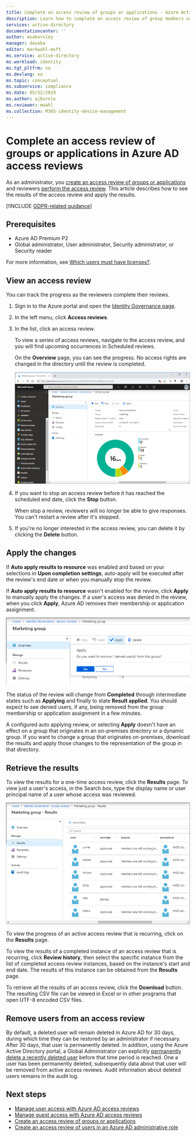 ```yaml
---
title: Complete an access review of groups or applications - Azure Active Directory | Microsoft Docs
description: Learn how to complete an access review of group members or application access in Azure Active Directory access reviews.
services: active-directory
documentationcenter: ''
author: msaburnley
manager: daveba
editor: markwahl-msft
ms.service: active-directory
ms.workload: identity
ms.tgt_pltfrm: na
ms.devlang: na
ms.topic: conceptual
ms.subservice: compliance
ms.date: 05/22/2019
ms.author: ajburnle
ms.reviewer: mwahl
ms.collection: M365-identity-device-management
---
```


# Complete an access review of groups or applications in Azure AD access reviews

As an administrator, you [create an access review of groups or applications](create-access-review.md) and reviewers [perform the access review](perform-access-review.md). This article describes how to see the results of the access review and apply the results.

[!INCLUDE [GDPR-related guidance](../../../includes/gdpr-intro-sentence.md)]

## Prerequisites

- Azure AD Premium P2
- Global administrator, User administrator, Security administrator, or Security reader

For more information, see [Which users must have licenses?](access-reviews-overview.md#which-users-must-have-licenses).

## View an access review

You can track the progress as the reviewers complete their reviews.

1. Sign in to the Azure portal and open the [Identity Governance page](https://portal.azure.com/#blade/Microsoft_AAD_ERM/DashboardBlade/).

1. In the left menu, click **Access reviews**.

1. In the list, click an access review.

    To view a series of access reviews, navigate to the access review, and you will find upcoming occurrences in Scheduled reviews.

    On the **Overview** page, you can see the progress. No access rights are changed in the directory until the review is completed.

    ![Access reviews progress](./media/complete-access-review/overview-progress.png)

1. If you want to stop an access review before it has reached the scheduled end date, click the **Stop** button.

    When stop a review, reviewers will no longer be able to give responses. You can't restart a review after it's stopped.

1. If you're no longer interested in the access review, you can delete it by clicking the **Delete** button.

## Apply the changes

If **Auto apply results to resource** was enabled and based on your selections in **Upon completion settings**, auto-apply will be executed after the review's end date or when you manually stop the review.

If **Auto apply results to resource** wasn't enabled for the review, click **Apply** to manually apply the changes. If a user's access was denied in the review, when you click **Apply**, Azure AD removes their membership or application assignment.

![Apply access review changes](./media/complete-access-review/apply-changes.png)

The status of the review will change from **Completed** through intermediate states such as **Applying** and finally to state **Result applied**. You should expect to see denied users, if any, being removed from the group membership or application assignment in a few minutes.

A configured auto applying review, or selecting **Apply** doesn't have an effect on a group that originates in an on-premises directory or a dynamic group. If you want to change a group that originates on-premises, download the results and apply those changes to the representation of the group in that directory.

## Retrieve the results

To view the results for a one-time access review, click the **Results** page. To view just a user's access, in the Search box, type the display name or user principal name of a user whose access was reviewed.

![Retrieve results for an access review](./media/complete-access-review/retrieve-results.png)

To view the progress of an active access review that is recurring, click on the **Results** page.

To view the results of a completed instance of an access review that is recurring, click **Review history**, then select the specific instance from the list of completed access review instances, based on the instance's start and end date. The results of this instance can be obtained from the **Results** page.

To retrieve all the results of an access review, click the **Download** button. The resulting CSV file can be viewed in Excel or in other programs that open UTF-8 encoded CSV files.

## Remove users from an access review

 By default, a deleted user will remain deleted in Azure AD for 30 days, during which time they can be restored by an administrator if necessary.  After 30 days, that user is permanently deleted.  In addition, using the Azure Active Directory portal, a Global Administrator can explicitly [permanently delete a recently deleted user](../fundamentals/active-directory-users-restore.md) before that time period is reached.  One a user has been permanently deleted, subsequently data about that user will be removed from active access reviews.  Audit information about deleted users remains in the audit log.

## Next steps

- [Manage user access with Azure AD access reviews](manage-user-access-with-access-reviews.md)
- [Manage guest access with Azure AD access reviews](manage-guest-access-with-access-reviews.md)
- [Create an access review of groups or applications](create-access-review.md)
- [Create an access review of users in an Azure AD administrative role](../privileged-identity-management/pim-how-to-start-security-review.md)
